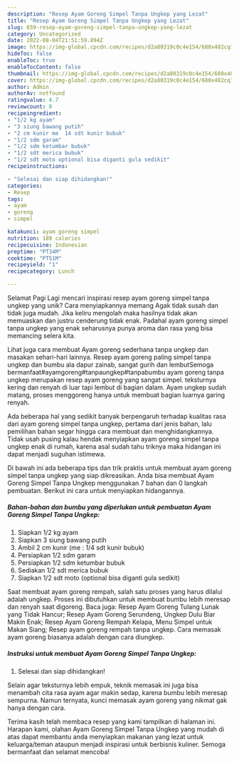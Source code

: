 ```yaml
---
description: "Resep Ayam Goreng Simpel Tanpa Ungkep yang Lezat"
title: "Resep Ayam Goreng Simpel Tanpa Ungkep yang Lezat"
slug: 659-resep-ayam-goreng-simpel-tanpa-ungkep-yang-lezat
category: Uncategorized
date: 2022-08-04T21:51:59.894Z
image: https://img-global.cpcdn.com/recipes/d2a80319c0c4e154/680x482cq70/ayam-goreng-simpel-tanpa-ungkep-foto-resep-utama.jpg
hideToc: false
enableToc: true
enableTocContent: false
thumbnail: https://img-global.cpcdn.com/recipes/d2a80319c0c4e154/680x482cq70/ayam-goreng-simpel-tanpa-ungkep-foto-resep-utama.jpg
cover: https://img-global.cpcdn.com/recipes/d2a80319c0c4e154/680x482cq70/ayam-goreng-simpel-tanpa-ungkep-foto-resep-utama.jpg
author: Admin
authorAv: notfound
ratingvalue: 4.7
reviewcount: 8
recipeingredient:
- "1/2 kg ayam"
- "3 siung bawang putih"
- "2 cm kunir me  14 sdt kunir bubuk"
- "1/2 sdm garam"
- "1/2 sdm ketumbar bubuk"
- "1/2 sdt merica bubuk"
- "1/2 sdt moto optional bisa diganti gula sedikit"
recipeinstructions:

- "Selesai dan siap dihidangkan!"
categories:
- Resep
tags:
- ayam
- goreng
- simpel

katakunci: ayam goreng simpel 
nutrition: 189 calories
recipecuisine: Indonesian
preptime: "PT34M"
cooktime: "PT51M"
recipeyield: "1"
recipecategory: Lunch

---
```



Selamat Pagi Lagi mencari inspirasi resep ayam goreng simpel tanpa ungkep yang unik? Cara menyiapkannya memang Agak tidak susah dan tidak juga mudah. Jika keliru mengolah maka hasilnya tidak akan memuaskan dan justru cenderung tidak enak. Padahal ayam goreng simpel tanpa ungkep yang enak seharusnya punya aroma dan rasa yang bisa memancing selera kita.


Lihat juga cara membuat Ayam goreng sederhana tanpa ungkep dan masakan sehari-hari lainnya. Resep ayam goreng paling simpel tanpa ungkep dan bumbu ala dapur zainab, sangat gurih dan lembutSemoga bermanfaat#ayamgoreng#tanpaungkep#tanpabumbu ayam goreng tanpa ungkep merupakan resep ayam goreng yang sangat simpel. teksturnya kering dan renyah di luar tapi lembut di bagian dalam. Ayam ungkep sudah matang, proses menggoreng hanya untuk membuat bagian luarnya garing renyah.

Ada beberapa hal yang sedikit banyak berpengaruh terhadap kualitas rasa dari ayam goreng simpel tanpa ungkep, pertama dari jenis bahan, lalu pemilihan bahan segar hingga cara membuat dan menghidangkannya. Tidak usah pusing kalau hendak menyiapkan ayam goreng simpel tanpa ungkep enak di rumah, karena asal sudah tahu triknya maka hidangan ini dapat menjadi suguhan istimewa.


Di bawah ini ada beberapa tips dan trik praktis untuk membuat ayam goreng simpel tanpa ungkep yang siap dikreasikan. Anda bisa membuat Ayam Goreng Simpel Tanpa Ungkep menggunakan 7 bahan dan 0 langkah pembuatan. Berikut ini cara untuk menyiapkan hidangannya.

<!--inarticleads1-->

##### Bahan-bahan dan bumbu yang diperlukan untuk pembuatan Ayam Goreng Simpel Tanpa Ungkep:

1. Siapkan 1/2 kg ayam
1. Siapkan 3 siung bawang putih
1. Ambil 2 cm kunir (me : 1/4 sdt kunir bubuk)
1. Persiapkan 1/2 sdm garam
1. Persiapkan 1/2 sdm ketumbar bubuk
1. Sediakan 1/2 sdt merica bubuk
1. Siapkan 1/2 sdt moto (optional bisa diganti gula sedikit)


Saat membuat ayam goreng rempah, salah satu proses yang harus dilalui adalah ungkep. Proses ini dibutuhkan untuk membuat bumbu lebih meresap dan renyah saat digoreng. Baca juga: Resep Ayam Goreng Tulang Lunak yang Tidak Hancur; Resep Ayam Goreng Serundeng, Ungkep Dulu Biar Makin Enak; Resep Ayam Goreng Rempah Kelapa, Menu Simpel untuk Makan Siang; Resep ayam goreng rempah tanpa ungkep. Cara memasak ayam goreng biasanya adalah dengan cara diungkep. 

<!--inarticleads2-->

##### Instruksi untuk membuat Ayam Goreng Simpel Tanpa Ungkep:


1. Selesai dan siap dihidangkan!

Selain agar teksturnya lebih empuk, teknik memasak ini juga bisa menambah cita rasa ayam agar makin sedap, karena bumbu lebih meresap sempurna. Namun ternyata, kunci memasak ayam goreng yang nikmat gak hanya dengan cara. 

Terima kasih telah membaca resep yang kami tampilkan di halaman ini. Harapan kami, olahan Ayam Goreng Simpel Tanpa Ungkep yang mudah di atas dapat membantu anda menyiapkan makanan yang lezat untuk keluarga/teman ataupun menjadi inspirasi untuk berbisnis kuliner. Semoga bermanfaat dan selamat mencoba!
